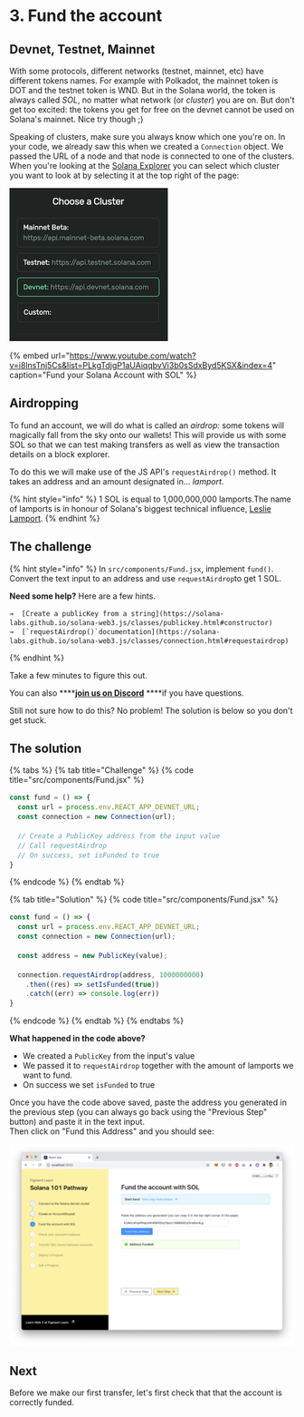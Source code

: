 # 3. Fund the account

## Devnet, Testnet, Mainnet

With some protocols, different networks \(testnet, mainnet, etc\) have different tokens names. For example with Polkadot, the mainnet token is DOT and the testnet token is WND. But in the Solana world, the token is always called _SOL_, no matter what network \(or _cluster_\) you are on. But don't get too excited: the tokens you get for free on the devnet cannot be used on Solana's mainnet. Nice try though ;\)

Speaking of clusters, make sure you always know which one you're on. In your code, we already saw this when we created a `Connection` object. We passed the URL of a node and that node is connected to one of the clusters. When you're looking at the [Solana Explorer](https://explorer.solana.com/?cluster=devnet) you can select which cluster you want to look at by selecting it at the top right of the page:

![](../../../.gitbook/assets/screen-shot-2021-06-11-at-2.49.10-pm.png)

{% embed url="https://www.youtube.com/watch?v=i8lnsTnj5Cs&list=PLkgTdjgP1aUAiqqbvVi3b0sSdxByd5KSX&index=4" caption="Fund your Solana Account with SOL" %}

## Airdropping

To fund an account, we will do what is called an _airdrop:_ some tokens will magically fall from the sky onto our wallets! This will provide us with some SOL so that we can test making transfers as well as view the transaction details on a block explorer.

To do this we will make use of the JS API's `requestAirdrop()` method. It takes an address and an amount designated in... _lamport_.

{% hint style="info" %}
1 SOL is equal to 1,000,000,000 lamports.The name of lamports is in honour of Solana's biggest technical influence, [Leslie Lamport](https://en.wikipedia.org/wiki/Leslie_Lamport).
{% endhint %}

## The challenge

{% hint style="info" %}
In `src/components/Fund.jsx`, implement `fund()`. Convert the text input to an address and use `requestAirdrop`to get 1 SOL.

**Need some help?** Here are a few hints.

    →  [Create a publicKey from a string](https://solana-labs.github.io/solana-web3.js/classes/publickey.html#constructor)  
    →  [`requestAirdrop()`documentation](https://solana-labs.github.io/solana-web3.js/classes/connection.html#requestairdrop)
{% endhint %}

Take a few minutes to figure this out.

You can also ****[**join us on Discord**](https://discord.gg/fszyM7K) ****if you have questions.

Still not sure how to do this? No problem! The solution is below so you don't get stuck.

## The solution

{% tabs %}
{% tab title="Challenge" %}
{% code title="src/components/Fund.jsx" %}
```javascript
const fund = () => {
  const url = process.env.REACT_APP_DEVNET_URL;
  const connection = new Connection(url);
  
  // Create a PublicKey address from the input value
  // Call requestAirdrop
  // On success, set isFunded to true
}
```
{% endcode %}
{% endtab %}

{% tab title="Solution" %}
{% code title="src/components/Fund.jsx" %}
```javascript
const fund = () => {
  const url = process.env.REACT_APP_DEVNET_URL;
  const connection = new Connection(url);
  
  const address = new PublicKey(value);
  
  connection.requestAirdrop(address, 1000000000)
    .then((res) => setIsFunded(true))
    .catch((err) => console.log(err))
}
```
{% endcode %}
{% endtab %}
{% endtabs %}

**What happened in the code above?**

* We created a `PublicKey` from the input's value
* We passed it to `requestAirdrop` together with the amount of lamports we want to fund.
* On success we set `isFunded` to true

Once you have the code above saved, paste the address you generated in the previous step \(you can always go back using the "Previous Step" button\) and paste it in the text input.   
Then click on "Fund this Address" and you should see:

![](../../../.gitbook/assets/screen-shot-2021-06-14-at-10.49.25-pm.png)

## Next

Before we make our first transfer, let's first check that that the account is correctly funded.

